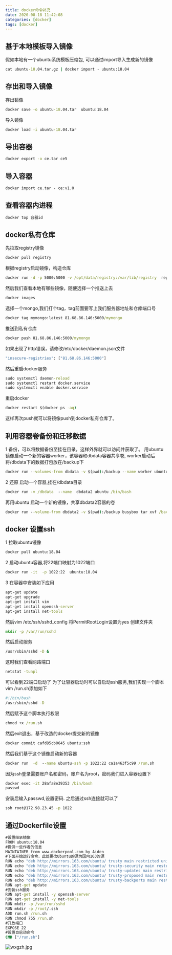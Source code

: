 ```yaml
---
title: docker命令补充
date: 2020-08-18 11:42:08
categories: [docker]
tags: [docker]
---
```

## 基于本地模板导入镜像
假如本地有一个ubuntu系统模板压缩包, 可以通过import导入生成新的镜像
``` cmd
cat ubuntu-18.04.tar.gz | docker import - ubuntu:18.04
```
## 存出和导入镜像
存出镜像
``` cmd
docker save -o ubuntu-18.04.tar  ubuntu:18.04
```
导入镜像
``` cmd
docker load -i ubuntu-18.04.tar
```
<!--more-->
## 导出容器
``` cmd
docker export -o ce.tar ce5
```
## 导入容器
``` cmd
docker import ce.tar - ce:v1.0
```
## 查看容器内进程
``` cmd
docker top 容器id
```
## docker私有仓库
先拉取registry镜像
``` cmd
docker pull registry
```
根据registry启动镜像，构造仓库
``` cmd
docker run -d -p 5000:5000 -v /opt/data/registry:/var/lib/registry  registry
```
然后我们查看本地有哪些镜像，随便选择一个推送上去
``` cmd
docker images
```
选择一个mongo,我们打个tag，tag前面要写上我们服务器地址和仓库端口号
``` cmd
docker tag mymongo:latest 81.68.86.146:5000/mymongo
```
推送到私有仓库
``` cmd
docker push 81.68.86.146:5000/mymongo
```
如果出现了http错误，请修改/etc/docker/daemon.json文件
``` cmd
"insecure-registries": ["81.68.86.146:5000"]
```
然后重启docker服务
``` cmd
sudo systemctl daemon-reload
sudo systemctl restart docker.service
sudo systemctl enable docker.service
```
重启docker
``` cmd
docker restart $(docker ps -aq)
```
这样再次push就可以将镜像push到docker私有仓库了。

## 利用容器卷备份和迁移数据
1 备份，可以将数据备份至挂在目录，这样外界就可以访问并获取了。
用ubuntu镜像启动一个新的容器worker，该容器和dbdata容器共享卷, worker启动后将/dbdata下的数据打包放在/backup下
``` cmd
docker run --volumes-from dbdata -v $(pwd):/backup --name worker ubuntu tar cvf /backup/backup.tar /dbdata
```
2 还原
启动一个容器,挂在/dbdata目录
``` cmd
docker run -v /dbdata  --name  dbdata2 ubuntu /bin/bash 
```
再用ubuntu 启动一个新的镜像，共享dbdata2容器的卷
``` cmd
docker run --volume-from dbdata2 -v $(pwd):/backup busybox tar xvf /backup/backup.tar
```
## docker 设置ssh
1 拉取ubuntu镜像
``` cmd
docker pull ubuntu:18.04
```
2 启动ubuntu容器,将22端口映射为1022端口
``` cmd
docker run -it  -p 1022:22  ubuntu:18.04
```
3 在容器中安装如下应用
``` cmd
apt-get update
apt-get upgrade
apt-get install vim
apt-get install openssh-server
apt-get install net-tools
```
然后vim /etc/ssh/sshd_config
将PermitRootLogin设置为yes
创建文件夹
``` cmd
mkdir -p /var/run/sshd
```
然后启动服务
``` cmd
/usr/sbin/sshd -D &
```
这时我们查看网路端口
``` cmd
netstat -tunpl
```
可以看到22端口启动了
为了让容器启动时可以自启动ssh服务,我们实现一个脚本
vim /run.sh添加如下
``` sh
#!/bin/bash
/usr/sbin/sshd -D
```
然后赋予这个脚本执行权限
``` cmd
chmod +x /run.sh
```
然后exit退出，基于改造的docker提交新的镜像
``` cmd
docker commit cafd85cb0645 ubuntu:ssh
```
然后我们基于这个镜像启动新的容器
``` cmd
docker run  -d  --name ubuntu-ssh -p 1022:22 ca1a463f5c99 /run.sh
```
因为ssh登录需要账户名和密码，账户名为root，密码我们进入容器设置下
``` cmd 
docker exec -it 28afa8e39353 /bin/bash
passwd
```
安装后输入passwd,设置密码.
之后通过ssh连接就可以了
``` cmd
ssh root@172.98.23.45 -p 1022
```
## 通过Dockerfile设置
``` cmd
#设置继承镜像
FROM ubuntu:18.04
#提供一些作者的信息
MAINTAINER from www.dockerpool.com by Aiden
#下面开始运行命令，此处更改Ubuntu的源为国内163的源
RUN echo "deb http://mirrors.163.com/ubuntu/ trusty main restricted universe multiverse" > /etc/apt/sources.list
RUN echo "deb http://mirrors.163.com/ubuntu/ trusty-security main restricted universe multiverse" >> /etc/apt/sources.list
RUN echo "deb http://mirrors.163.com/ubuntu/ trusty-updates main restricted universe multiverse" >> /etc/apt/sources.list
RUN echo "deb http://mirrors.163.com/ubuntu/ trusty-proposed main restricted universe multiverse" >> /etc/apt/sources.list
RUN echo "deb http://mirrors.163.com/ubuntu/ trusty-backports main restricted universe multiverse" >> /etc/apt/sources.list
RUN apt-get update
#安装ssh服务
RUN apt-get install -y openssh-server
RUN apt-get install -y net-tools
RUN mkdir -p /var/run/sshd
RUN mkdir -p /root/.ssh
ADD run.sh /run.sh
RUN chmod 755 /run.sh
#开放端口
EXPOSE 22
#设置自启动命令
CMD ["/run.sh"]
```
![wxgzh.jpg](wxgzh.jpg)













